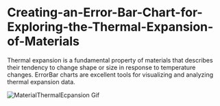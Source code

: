 # Creating-an-Error-Bar-Chart-for-Exploring-the-Thermal-Expansion-of-Materials
Thermal expansion is a fundamental property of materials that describes their tendency to change shape or size in response to temperature changes. ErrorBar charts are excellent tools for visualizing and analyzing thermal expansion data.

![MaterialThermalEcpansion Gif](https://github.com/SyncfusionExamples/Creating-an-Error-Bar-Chart-for-Exploring-the-Thermal-Expansion-of-Materials/assets/102796134/36b40755-8b8c-4f10-94c5-b716fc507803)

